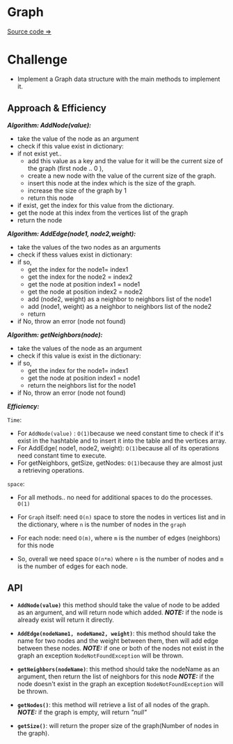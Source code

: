 
# Graph

[Source code =>](../app/src/main/java/graph/Graph.java)


# Challenge 

* Implement a Graph data structure with the main methods to implement it.



## Approach & Efficiency

***Algorithm: AddNode(value):***

* take the value of the node as an argument
* check if this value exist in dictionary:
* if not exist yet..
  * add this value as a key and the value for it will be the current size of the graph (first node .. 0 ),
  * create a new node with the value of the current size of the graph.
  * insert this node at the index  which is the size of the graph.
  * increase the size of the graph by 1
  * return this node
* if exist, get the index for this value from the dictionary.
* get the node at this index from the vertices list of the graph
* return the node

***Algorithm: AddEdge(node1, node2,weight):***

* take the values of the two nodes as an arguments
* check if thess values exist in dictionary:
* if so,
  * get the index for the node1= index1
  * get the index for the node2  = index2
  * get the node at position index1 = node1
  * get the node at position index2 = node2
  * add (node2, weight) as a neighbor to neighbors list of the node1
  * add (node1, weight) as a neighbor to neighbors list of the node2
  * return
* if No, throw an error (node not found)

***Algorithm: getNeighbors(node):***

* take the values of the node as an argument
* check if this value is exist in the dictionary:
* if so,
  * get the index for the node1= index1
  * get the node at position index1 = node1
  * return the neighbors list for the node1
* if No, throw an error (node not found)


***Efficiency:***

`Time`:

* For `AddNode(value)` : `O(1)`because we need constant time to check if it's exist in the hashtable and to insert it into the table and the vertices array.
* For AddEdge( node1, node2, weight): `O(1)`because all of its operations need constant time to execute.
* For getNeighbors, getSize, getNodes: `O(1)`because they are almost just a retrieving operations.


`space`:

* For all methods.. no need for additional spaces to do the processes. `O(1)`
* For `Graph` itself:
  need `O(n)` space to store the nodes in vertices list and in the dictionary, where `n` is the number of nodes in the `graph`

* For each node:
  need `O(m)`, where `m` is the number of edges (neighbors) for this node

* So, overall we need space `O(n*m)` where `n` is the number of nodes and `m` is the number of edges for each node.

## API

* **`AddNode(value)`** this method should take the value of node to be added  as an argument, and will return node which added.
  ***NOTE:*** if the node is already exist will return it directly.

* **`AddEdge(nodeName1, nodeName2, weight)`**: this method should take the name for two nodes and the weight between them, then will add edge between these nodes.
  ***NOTE:*** if one or both of the nodes not exist in the graph an exception `NodeNotFoundException` will be thrown.

* **`getNeighbors(nodeName)`**: this method should take the nodeName as an argument, then return the list of neighbors for this node
  ***NOTE:*** if the node doesn't exist in the graph an exception `NodeNotFoundException` will be thrown.

* **`getNodes()`**: this method will retrieve a list of all nodes of the graph.
  ***NOTE:*** if the graph is empty, will return *"null"*

* **`getSize()`**: will return the proper size of the graph(Number of nodes in the graph).



